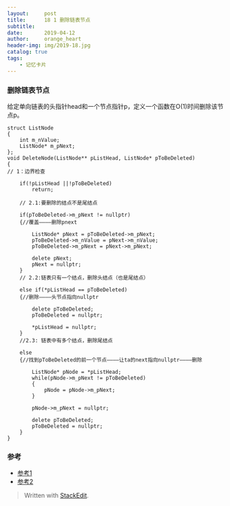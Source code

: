 ```yaml
---
layout:     post
title:      18 1 删除链表节点
subtitle:   
date:       2019-04-12
author:     orange_heart
header-img: img/2019-18.jpg
catalog: true
tags:
    - 记忆卡片
---
```


### 删除链表节点

给定单向链表的头指针head和一个节点指针p，定义一个函数在O(1)时间删除该节点p。



```objc
struct ListNode
{
	int m_nValue;
	ListNode* m_pNext;
};
void DeleteNode(ListNode** pListHead, ListNode* pToBeDeleted)
{  
// 1：边界检查

    if(!pListHead ||!pToBeDeleted)
        return;

    // 2.1:要删除的结点不是尾结点
    
    if(pToBeDeleted->m_pNext != nullptr)
    {//覆盖————删除pnext
    
        ListNode* pNext = pToBeDeleted->m_pNext;
        pToBeDeleted->m_nValue = pNext->m_nValue;
        pToBeDeleted->m_pNext = pNext->m_pNext;
 
        delete pNext;
        pNext = nullptr;
    }
    // 2.2:链表只有一个结点，删除头结点（也是尾结点）
    
    else if(*pListHead == pToBeDeleted)
    {//删除————头节点指向nullptr
    
        delete pToBeDeleted;
        pToBeDeleted = nullptr;
        
        *pListHead = nullptr;
    }
    //2.3: 链表中有多个结点，删除尾结点
    
    else
    {//找到pToBeDeleted的前一个节点————让ta的next指向nullptr————删除
    
        ListNode* pNode = *pListHead;
        while(pNode->m_pNext != pToBeDeleted)
        {
            pNode = pNode->m_pNext;            
        }
 
        pNode->m_pNext = nullptr;
        
        delete pToBeDeleted;
        pToBeDeleted = nullptr;
    }
}
```
### 参考

- [参考1](https://github.com/zhedahht/CodingInterviewChinese2)
- [参考2](https://github.com/gatieme/CodingInterviews)

> Written with [StackEdit](https://stackedit.io/).
<!--stackedit_data:
eyJoaXN0b3J5IjpbMTY4OTAxOTA4MCwtMzE1NDUsMTQwNjIwOD
gzMV19
-->